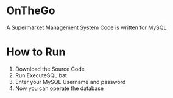 # OnTheGo
A Supermarket Management System 
Code is written for MySQL

# How to Run
1. Download the Source Code
2. Run ExecuteSQL.bat
3. Enter your MySQL Username and password
4. Now you can operate the database
